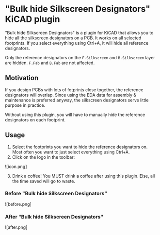 # "Bulk hide Silkscreen Designators" KiCAD plugin

"Bulk hide Silkscreen Designators" is a plugin for KiCAD that allows you to hide all the silkscreen designators on a PCB.
It works on all selected footprints. If you select everything using Ctrl+A, it will hide all reference designators.

Only the reference designators on the `F.Silkscreen` and `B.Silkscreen` layer are hidden. `F.Fab` and `B.Fab` are not affected.

## Motivation

If you design PCBs with lots of fotprints close together, the reference designators will overlap.
Since using the EDA data for assembly & maintenance is preferred anyway, the silkscreen designators serve little purpose in practice.

Without using this plugin, you will have to manually hide the reference designators on each footprint.

## Usage

1. Select the footprints you want to hide the reference designators on. Most often you want to just select everything using Ctrl+A.
2. Click on the logo in the toolbar:

![icon.png]

3. Drink a coffee! You MUST drink a coffee after using this plugin. Else, all the time saved will go to waste.

### Before "Bulk hide Silkscreen Designators"

![before.png]

### After "Bulk hide Silkscreen Designators"

![after.png]